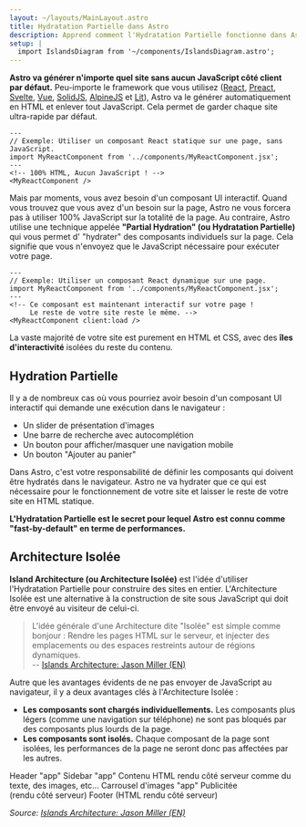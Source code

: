 ```yaml
---
layout: ~/layouts/MainLayout.astro
title: Hydratation Partielle dans Astro
description: Apprend comment l'Hydratation Partielle fonctionne dans Astro avec l' "Island Architecture".
setup: |
  import IslandsDiagram from '~/components/IslandsDiagram.astro';
---
```


**Astro va générer n'importe quel site sans aucun JavaScript côté client par défaut.** Peu-importe le framework que vous utilisez ([React](https://reactjs.org/), [Preact](https://preactjs.com/), [Svelte](https://svelte.dev/), [Vue](https://vuejs.org/), [SolidJS](https://www.solidjs.com/), [AlpineJS](https://alpinejs.dev/) et [Lit](https://lit.dev/)), Astro va le générer automatiquement en HTML et enlever tout JavaScript. Cela permet de garder chaque site ultra-rapide par défaut.

```astro
---
// Exemple: Utiliser un composant React statique sur une page, sans JavaScript.
import MyReactComponent from '../components/MyReactComponent.jsx';
---
<!-- 100% HTML, Aucun JavaScript ! -->
<MyReactComponent />
```

Mais par moments, vous avez besoin d'un composant UI interactif. Quand vous trouvez que vous avez d'un besoin sur la page, Astro ne vous forcera pas à utiliser 100% JavaScript sur la totalité de la page. Au contraire, Astro utilise une technique appelée **"Partial Hydration" (ou Hydratation Partielle)** qui vous permet d' "hydrater" des composants individuels sur la page. Cela signifie que vous n'envoyez que le JavaScript nécessaire pour exécuter votre page.

```astro
---
// Exemple: Utiliser un composant React dynamique sur une page.
import MyReactComponent from '../components/MyReactComponent.jsx';
---
<!-- Ce composant est maintenant interactif sur votre page !
     Le reste de votre site reste le même. -->
<MyReactComponent client:load />
```

La vaste majorité de votre site est purement en HTML et CSS, avec des **îles d'interactivité** isolées du reste du contenu.

## Hydration Partielle

Il y a de nombreux cas où vous pourriez avoir besoin d'un composant UI interactif qui demande une exécution dans le navigateur :

- Un slider de présentation d'images
- Une barre de recherche avec autocomplétion
- Un bouton pour afficher/masquer une navigation mobile
- Un bouton "Ajouter au panier"

Dans Astro, c'est votre responsabilité de définir les composants qui doivent être hydratés dans le navigateur. Astro ne va hydrater que ce qui est nécessaire pour le fonctionnement de votre site et laisser le reste de votre site en HTML statique.

**L'Hydratation Partielle est le secret pour lequel Astro est connu comme "fast-by-default" en terme de performances.**

## Architecture Isolée

**Island Architecture (ou Architecture Isolée)** est l'idée d'utiliser l'Hydratation Partielle pour construire des sites en entier. L'Architecture Isolée est une alternative à la construction de site sous JavaScript qui doit être envoyé au visiteur de celui-ci.

> L'idée générale d'une Architecture dite "Isolée" est simple comme bonjour : Rendre les pages HTML sur le serveur, et injecter des emplacements ou des espaces restreints autour de régions dynamiques.
> <br/> -- [Islands Architecture: Jason Miller (EN)](https://jasonformat.com/islands-architecture/)

Autre que les avantages évidents de ne pas envoyer de JavaScript au navigateur, il y a deux avantages clés à l'Architecture Isolée :

- **Les composants sont chargés individuellements.** Les composants plus légers (comme une navigation sur téléphone) ne sont pas bloqués par des composants plus lourds de la page.
- **Les composants sont isolés.** Chaque composant de la page sont isolées, les performances de la page ne seront donc pas affectées par les autres.

<IslandsDiagram>
    <Fragment slot="headerApp">Header "app"</Fragment>
    <Fragment slot="sidebarApp">Sidebar "app"</Fragment>
    <Fragment slot="main">
        Contenu HTML rendu côté serveur comme du texte, des images, etc...
    </Fragment>
    <Fragment slot="carouselApp">Carrousel d'images "app"</Fragment>
    <Fragment slot="advertisement">Publicitée<br/>(rendu côté serveur)</Fragment>
    <Fragment slot="footer">Footer (HTML rendu côté serveur)</Fragment>
</IslandsDiagram>

_Source: [Islands Architecture: Jason Miller (EN)](https://jasonformat.com/islands-architecture/)_

